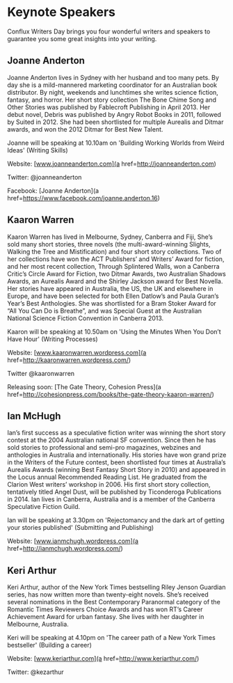 # Keynote Speakers

Conflux Writers Day brings you four wonderful writers and speakers to guarantee you some great insights into your writing.

## Joanne Anderton

Joanne Anderton lives in Sydney with her husband and too many pets. By day she is a mild-mannered marketing coordinator for an Australian book distributor. By night, weekends and lunchtimes she writes science fiction, fantasy, and horror. Her short story collection The Bone Chime Song and Other Stories was published by Fablecroft Publishing in April 2013. Her debut novel, Debris was published by Angry Robot Books in 2011, followed by Suited in 2012. She had been shortlisted for multiple Aurealis and Ditmar awards, and won the 2012 Ditmar for Best New Talent.

Joanne will be speaking at 10.10am on 'Building Working Worlds from Weird Ideas' (Writing Skills)

Website: [www.joanneanderton.com](a href=http://joanneanderton.com)

Twitter: @joanneanderton

Facebook: [Joanne Anderton](a href=https://www.facebook.com/joanne.anderton.16)

## Kaaron Warren

Kaaron Warren has lived in Melbourne, Sydney, Canberra and Fiji, She’s sold many short stories, three novels (the multi-award-winning Slights, Walking the Tree and Mistification) and four short story collections. Two of her collections have won the ACT Publishers’ and Writers’ Award for fiction, and her most recent collection, Through Splintered Walls, won a Canberra Critic’s Circle Award for Fiction, two Ditmar Awards, two Australian Shadows Awards, an Aurealis Award and the Shirley Jackson award for Best Novella. Her stories have appeared in Australia, the US, the UK and elsewhere in Europe, and have been selected for both Ellen Datlow’s and Paula Guran’s Year’s Best Anthologies.
She was shortlisted for a Bram Stoker Award for “All You Can Do is Breathe”, and was Special Guest at the Australian National Science Fiction Convention in Canberra 2013.

Kaaron will be speaking at 10.50am on 'Using the Minutes When You Don’t Have Hour' (Writing Processes)


Website: [www.kaaronwarren.wordpress.com](a href=http://kaaronwarren.wordpress.com/)

Twitter @kaaronwarren

Releasing soon: [The Gate Theory, Cohesion Press](a href=http://cohesionpress.com/books/the-gate-theory-kaaron-warren/)

## Ian McHugh

Ian’s first success as a speculative fiction writer was winning the short story contest at the 2004 Australian national SF convention. Since then he has sold stories to professional and semi-pro magazines, webzines and anthologies in Australia and internationally. His stories have won grand prize in the Writers of the Future contest, been shortlisted four times at Australia’s Aurealis Awards (winning Best Fantasy Short Story in 2010) and appeared in the Locus annual Recommended Reading List. He graduated from the Clarion West writers’ workshop in 2006. His first short story collection, tentatively titled Angel Dust, will be published by Ticonderoga Publications in 2014. Ian lives in Canberra, Australia and is a member of the Canberra Speculative Fiction Guild.

Ian will be speaking at 3.30pm on 'Rejectomancy and the dark art of getting your stories published' (Submitting and Publishing)

Website: [www.ianmchugh.wordpress.com](a href=http://ianmchugh.wordpress.com/)

## Keri Arthur

Keri Arthur, author of the New York Times bestselling Riley Jenson Guardian series, has now written more than twenty-eight novels. She’s received several nominations in the Best Contemporary Paranormal category of the Romantic Times Reviewers Choice Awards and has won RT’s Career Achievement Award for urban fantasy. She lives with her daughter in Melbourne, Australia.

Keri will be speaking at 4.10pm on 'The career path of a New York Times bestseller' (Building a career)

Website: [www.keriarthur.com](a href=http://www.keriarthur.com/)

Twitter: @kezarthur
